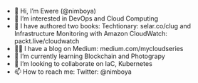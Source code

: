 - 👋 Hi, I’m Ewere (@nimboya)
- 👀 I’m interested in DevOps and Cloud Computing
- 📘 I have authored two books: Techtionary: selar.co/clug and Infrastructure Monitoring with Amazon CloudWatch: packt.live/cloudwatch
- 👨‍💻 I have a blog on Medium: medium.com/mycloudseries
- 🌱 I’m currently learning Blockchain and Photograpy
- 💞️ I’m looking to collaborate on IaC, Kubernetes
- 📫 How to reach me: Twitter: @nimboya

<!---
nimboya/nimboya is a ✨ special ✨ repository because its `README.md` (this file) appears on your GitHub profile.
You can click the Preview link to take a look at your changes.
--->
